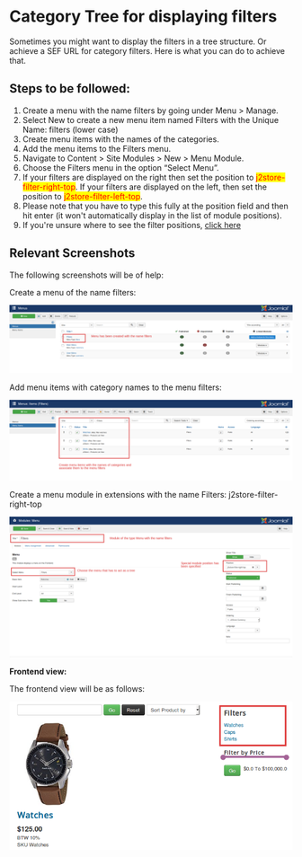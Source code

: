 # Category Tree for displaying filters

Sometimes you might want to display the filters in a tree structure. Or achieve a SEF URL for category filters. Here is what you can do to achieve that.

## Steps to be followed: <a href="#steps-to-be-followed" id="steps-to-be-followed"></a>

1. Create a menu with the name filters by going under Menu > Manage.
2. Select New to create a new menu item named Filters with the Unique Name: filters (lower case)
3. Create menu items with the names of the categories.
4. Add the menu items to the Filters menu.
5. Navigate to Content > Site Modules > New > Menu Module.
6. Choose the Filters menu in the option “Select Menu”.
7. If your filters are displayed on the right then set the position to <mark style="color:red;">j2store-filter-right-top</mark>. If your filters are displayed on the left, then set the position to <mark style="color:red;">j2store-filter-left-top</mark>.
8. Please note that you have to type this fully at the position field and then hit enter (it won't automatically display in the list of module positions).
9. If you're unsure where to see the filter positions, [click here](https://docs.j2commerce.com/j2commerce/layout/product-layout#item-view-options-in-category-listings)



## Relevant Screenshots <a href="#relevant-screenshots" id="relevant-screenshots"></a>

The following screenshots will be of help:

Create a menu of the name filters:

![categorytree](https://raw.githubusercontent.com/j2store/doc-images/master/layout/category-tree-for-displaying-filters/categorytree1.png)

Add menu items with category names to the menu filters:

![categorytree2](https://raw.githubusercontent.com/j2store/doc-images/master/layout/category-tree-for-displaying-filters/categorytree2.png)

Create a menu module in extensions with the name Filters: j2store-filter-right-top

![category3](https://raw.githubusercontent.com/j2store/doc-images/master/layout/category-tree-for-displaying-filters/categorytree3.png)

**Frontend view:**

The frontend view will be as follows:

![categorytree4](https://raw.githubusercontent.com/j2store/doc-images/master/layout/category-tree-for-displaying-filters/categorytree4.png)
